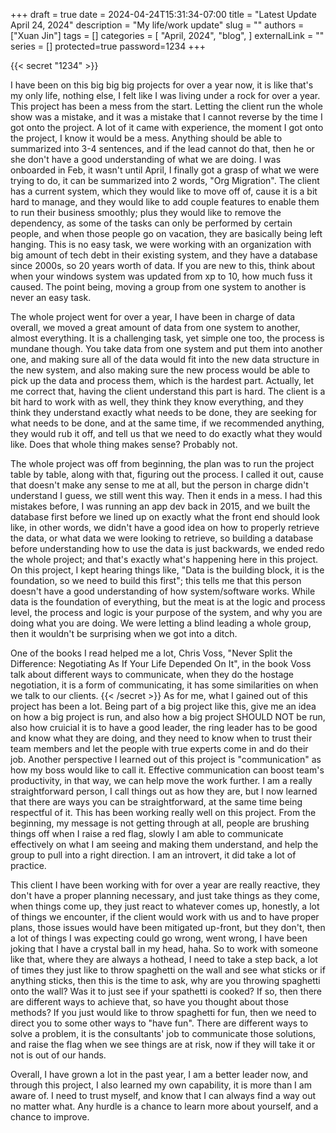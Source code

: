 +++ 
draft = true
date = 2024-04-24T15:31:34-07:00
title = "Latest Update April 24, 2024"
description = "My life/work update"
slug = ""
authors = ["Xuan Jin"]
tags = []
categories = [
"April, 2024",
"blog",
]
externalLink = ""
series = []
protected=true
password=1234
+++

<!--more-->

{{< secret "1234" >}}

I have been on this big big big projects for over a year now, it is like that's my only life, nothing else, I felt like I was living under a rock for over a year. This project has been a mess from the start. Letting the client run the whole show was a mistake, and it was a mistake that I cannot reverse by the time I got onto the project. A lot of it came with experience, the moment I got onto the project, I know it would be a mess. Anything should be able to summarized into 3-4 sentences, and if the lead cannot do that, then he or she don't have a good understanding of what we are doing. I was onboarded in Feb, it wasn't until April, I finally got a grasp of what we were trying to do, it can be summarized into 2 words, "Org Migration". The client has a current system, which they would like to move off of, cause it is a bit hard to manage, and they would like to add couple features to enable them to run their business smoothly; plus they would like to remove the dependency, as some of the tasks can only be performed by certain people, and when those people go on vacation, they are basically being left hanging. This is no easy task, we were working with an organization with big amount of tech debt in their existing system, and they have a database since 2000s, so 20 years worth of data. If you are new to this, think about when your windows system was updated from xp to 10, how much fuss it caused. The point being, moving a group from one system to another is never an easy task.

The whole project went for over a year, I have been in charge of data overall, we moved a great amount of data from one system to another, almost everything. It is a challenging task, yet simple one too, the process is mundane though. You take data from one system and put them into another one, and making sure all of the data would fit into the new data structure in the new system, and also making sure the new process would be able to pick up the data and process them, which is the hardest part. Actually, let me correct that, having the client understand this part is hard. The client is a bit hard to work with as well, they think they know everything, and they think they understand exactly what needs to be done, they are seeking for what needs to be done, and at the same time, if we recommended anything, they would rub it off, and tell us that we need to do exactly what they would like. Does that whole thing makes sense? Probably not.

The whole project was off from beginning, the plan was to run the project table by table, along with that, figuring out the process. I called it out, cause that doesn't make any sense to me at all, but the person in charge didn't understand I guess, we still went this way. Then it ends in a mess. I had this mistakes before, I was running an app dev back in 2015, and we built the database first before we lined up on exactly what the front end should look like, in other words, we didn't have a good idea on how to properly retrieve the data, or what data we were looking to retrieve, so building a database before understanding how to use the data is just backwards, we ended redo the whole project; and that's exactly what's happening here in this project. On this project, I kept hearing things like, "Data is the building block, it is the foundation, so we need to build this first"; this tells me that this person doesn't have a good understanding of how system/software works. While data is the foundation of everything, but the meat is at the logic and process level, the process and logic is your purpose of the system, and why you are doing what you are doing. We were letting a blind leading a whole group, then it wouldn't be surprising when we got into a ditch.

One of the books I read helped me a lot, Chris Voss, "Never Split the Difference: Negotiating As If Your Life Depended On It", in the book Voss talk about different ways to communicate, when they do the hostage negotiation, it is a form of communicating, it has some similarities on when we talk to our clients.
{{< /secret >}}
As for me, what I gained out of this project has been a lot. Being part of a big project like this, give me an idea on how a big project is run, and also how a big project SHOULD NOT be run, also how cruicial it is to have a good leader, the ring leader has to be good and know what they are doing, and they need to know when to trust their team members and let the people with true experts come in and do their job. Another perspective I learned out of this project is "communication" as how my boss would like to call it. Effective communication can boost team's productivity, in that way, we can help move the work further. I am a really straightforward person, I call things out as how they are, but I now learned that there are ways you can be straightforward, at the same time being respectful of it. This has been working really well on this project. From the beginning, my message is not getting through at all, people are brushing things off when I raise a red flag, slowly I am able to communicate effectively on what I am seeing and making them understand, and help the group to pull into a right direction. I am an introvert, it did take a lot of practice.

This client I have been working with for over a year are really reactive, they don't have a proper planning necessary, and just take things as they come, when things come up, they just react to whatever comes up, honestly, a lot of things we encounter, if the client would work with us and to have proper plans, those issues would have been mitigated up-front, but they don't, then a lot of things I was expecting could go wrong, went wrong, I have been joking that I have a crystal ball in my head, haha. So to work with someone like that, where they are always a hothead, I need to take a step back, a lot of times they just like to throw spaghetti on the wall and see what sticks or if anything sticks, then this is the time to ask, why are you throwing spaghetti onto the wall? Was it to just see if your spathetti is cooked? If so, then there are different ways to achieve that, so have you thought about those methods? If you just would like to throw spaghetti for fun, then we need to direct you to some other ways to "have fun". There are different ways to solve a problem, it is the consultants' job to communicate those solutions, and raise the flag when we see things are at risk, now if they will take it or not is out of our hands.

Overall, I have grown a lot in the past year, I am a better leader now, and through this project, I also learned my own capability, it is more than I am aware of. I need to trust myself, and know that I can always find a way out no matter what. Any hurdle is a chance to learn more about yourself, and a chance to improve.
